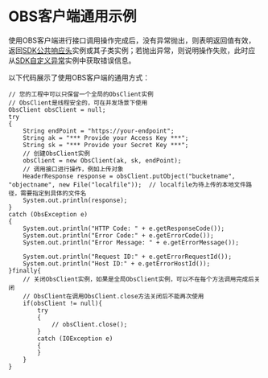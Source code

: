 # OBS客户端通用示例<a name="ZH-CN_TOPIC_0142815557"></a>

使用OBS客户端进行接口调用操作完成后，没有异常抛出，则表明返回值有效，返回[SDK公共响应头](SDK公共响应头.md)实例或其子类实例；若抛出异常，则说明操作失败，此时应从[SDK自定义异常](SDK自定义异常.md)实例中获取错误信息。

以下代码展示了使用OBS客户端的通用方式：

```
// 您的工程中可以只保留一个全局的ObsClient实例
// ObsClient是线程安全的，可在并发场景下使用
ObsClient obsClient = null; 
try
{
    String endPoint = "https://your-endpoint";
    String ak = "*** Provide your Access Key ***";
    String sk = "*** Provide your Secret Key ***";
    // 创建ObsClient实例
    obsClient = new ObsClient(ak, sk, endPoint);
    // 调用接口进行操作，例如上传对象
    HeaderResponse response = obsClient.putObject("bucketname", "objectname", new File("localfile"));  // localfile为待上传的本地文件路径，需要指定到具体的文件名
    System.out.println(response);
}
catch (ObsException e)
{
    System.out.println("HTTP Code: " + e.getResponseCode());
    System.out.println("Error Code:" + e.getErrorCode());
    System.out.println("Error Message: " + e.getErrorMessage());
    
    System.out.println("Request ID:" + e.getErrorRequestId());
    System.out.println("Host ID:" + e.getErrorHostId());
}finally{
    // 关闭ObsClient实例，如果是全局ObsClient实例，可以不在每个方法调用完成后关闭
    // ObsClient在调用ObsClient.close方法关闭后不能再次使用
    if(obsClient != null){
        try
        {
            // obsClient.close();
        }
        catch (IOException e)
        {
        }
    }
}
```

